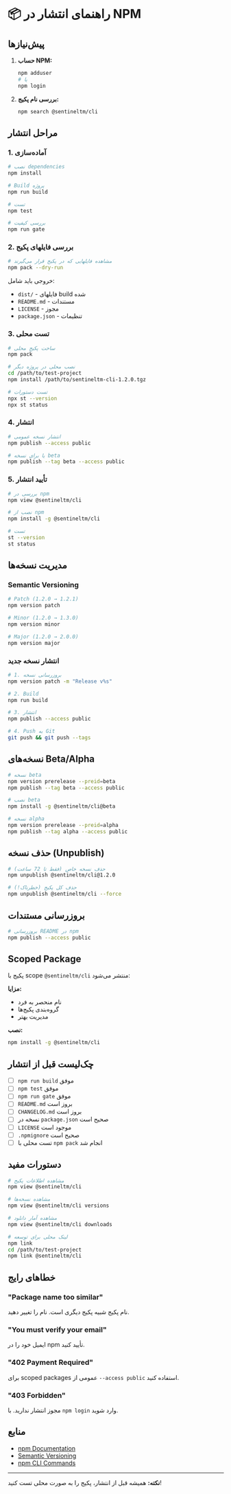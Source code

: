 # 📦 راهنمای انتشار در NPM

## پیش‌نیازها

1. **حساب NPM:**

   ```bash
   npm adduser
   # یا
   npm login
   ```

2. **بررسی نام پکیج:**
   ```bash
   npm search @sentineltm/cli
   ```

## مراحل انتشار

### 1. آماده‌سازی

```bash
# نصب dependencies
npm install

# Build پروژه
npm run build

# تست
npm test

# بررسی کیفیت
npm run gate
```

### 2. بررسی فایلهای پکیج

```bash
# مشاهده فایلهایی که در پکیج قرار می‌گیرند
npm pack --dry-run
```

خروجی باید شامل:

- `dist/` - فایلهای build شده
- `README.md` - مستندات
- `LICENSE` - مجوز
- `package.json` - تنظیمات

### 3. تست محلی

```bash
# ساخت پکیج محلی
npm pack

# نصب محلی در پروژه دیگر
cd /path/to/test-project
npm install /path/to/sentineltm-cli-1.2.0.tgz

# تست دستورات
npx st --version
npx st status
```

### 4. انتشار

```bash
# انتشار نسخه عمومی
npm publish --access public

# یا برای نسخه beta
npm publish --tag beta --access public
```

### 5. تأیید انتشار

```bash
# بررسی در npm
npm view @sentineltm/cli

# نصب از npm
npm install -g @sentineltm/cli

# تست
st --version
st status
```

## مدیریت نسخه‌ها

### Semantic Versioning

```bash
# Patch (1.2.0 → 1.2.1)
npm version patch

# Minor (1.2.0 → 1.3.0)
npm version minor

# Major (1.2.0 → 2.0.0)
npm version major
```

### انتشار نسخه جدید

```bash
# 1. بروزرسانی نسخه
npm version patch -m "Release v%s"

# 2. Build
npm run build

# 3. انتشار
npm publish --access public

# 4. Push به Git
git push && git push --tags
```

## نسخه‌های Beta/Alpha

```bash
# نسخه beta
npm version prerelease --preid=beta
npm publish --tag beta --access public

# نصب beta
npm install -g @sentineltm/cli@beta

# نسخه alpha
npm version prerelease --preid=alpha
npm publish --tag alpha --access public
```

## حذف نسخه (Unpublish)

```bash
# حذف نسخه خاص (فقط تا 72 ساعت)
npm unpublish @sentineltm/cli@1.2.0

# حذف کل پکیج (خطرناک!)
npm unpublish @sentineltm/cli --force
```

## بروزرسانی مستندات

```bash
# بروزرسانی README در npm
npm publish --access public
```

## Scoped Package

پکیج با scope `@sentineltm/cli` منتشر می‌شود:

**مزایا:**

- نام منحصر به فرد
- گروه‌بندی پکیج‌ها
- مدیریت بهتر

**نصب:**

```bash
npm install -g @sentineltm/cli
```

## چک‌لیست قبل از انتشار

- [ ] `npm run build` موفق
- [ ] `npm test` موفق
- [ ] `npm run gate` موفق
- [ ] `README.md` بروز است
- [ ] `CHANGELOG.md` بروز است
- [ ] نسخه در `package.json` صحیح است
- [ ] `LICENSE` موجود است
- [ ] `.npmignore` صحیح است
- [ ] تست محلی با `npm pack` انجام شد

## دستورات مفید

```bash
# مشاهده اطلاعات پکیج
npm view @sentineltm/cli

# مشاهده نسخه‌ها
npm view @sentineltm/cli versions

# مشاهده آمار دانلود
npm view @sentineltm/cli downloads

# لینک محلی برای توسعه
npm link
cd /path/to/test-project
npm link @sentineltm/cli
```

## خطاهای رایج

### "Package name too similar"

نام پکیج شبیه پکیج دیگری است. نام را تغییر دهید.

### "You must verify your email"

ایمیل خود را در npm تأیید کنید.

### "402 Payment Required"

برای scoped packages عمومی از `--access public` استفاده کنید.

### "403 Forbidden"

مجوز انتشار ندارید. با `npm login` وارد شوید.

## منابع

- [npm Documentation](https://docs.npmjs.com/)
- [Semantic Versioning](https://semver.org/)
- [npm CLI Commands](https://docs.npmjs.com/cli/v10/commands)

---

**نکته:** همیشه قبل از انتشار، پکیج را به صورت محلی تست کنید!
